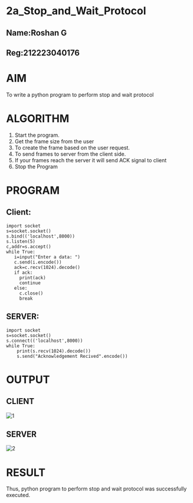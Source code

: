 # 2a_Stop_and_Wait_Protocol
## Name:Roshan G
## Reg:212223040176
# AIM 
To write a python program to perform stop and wait protocol
# ALGORITHM
1. Start the program.
2. Get the frame size from the user
3. To create the frame based on the user request.
4. To send frames to server from the client side.
5. If your frames reach the server it will send ACK signal to client
6. Stop the Program
# PROGRAM
## Client:
```
import socket
s=socket.socket()
s.bind(('localhost',8000))
s.listen(5)
c,addr=s.accept()
while True:
   i=input("Enter a data: ")
   c.send(i.encode())
   ack=c.recv(1024).decode()
   if ack:
     print(ack)
     continue
   else:
     c.close()
     break
```
## SERVER:
```
import socket
s=socket.socket()
s.connect(('localhost',8000))
while True:
    print(s.recv(1024).decode())
    s.send("Acknowledgement Recived".encode())
```
# OUTPUT
## CLIENT
![1](https://github.com/Rajkiran276/2a_Stop_and_Wait_Protocol/assets/147471453/002a567b-f6a3-43d6-8e3b-61c76d689c73)
## SERVER
![2](https://github.com/Rajkiran276/2a_Stop_and_Wait_Protocol/assets/147471453/d0312504-c75b-4535-9387-98764d9c8889)


# RESULT
Thus, python program to perform stop and wait protocol was successfully executed.
